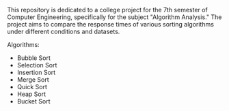 This repository is dedicated to a college project for the 7th semester of Computer Engineering, specifically for the subject "Algorithm Analysis." The project aims to compare the response times of various sorting algorithms under different conditions and datasets.

Algorithms:
- Bubble Sort
- Selection Sort
- Insertion Sort
- Merge Sort
- Quick Sort
- Heap Sort
- Bucket Sort

